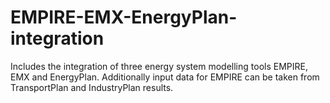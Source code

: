 # EMPIRE-EMX-EnergyPlan-integration
Includes the integration of three energy system modelling tools EMPIRE, EMX and EnergyPlan. Additionally input data for EMPIRE can be taken from TransportPlan and IndustryPlan results.
